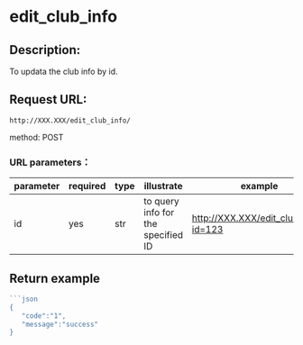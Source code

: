 # edit_club_info
## Description:
 To updata the club info by id.

## Request URL:
`http://XXX.XXX/edit_club_info/`

method: POST

### URL parameters：
|parameter|required|type|illustrate|example|
|---------|--------|----|----------|-------|
|id       |yes     |str |to query info for the specified ID|http://XXX.XXX/edit_club_info/?id=123|

## Return example
```go
```json
{
   "code":"1",
   "message":"success"
}
```